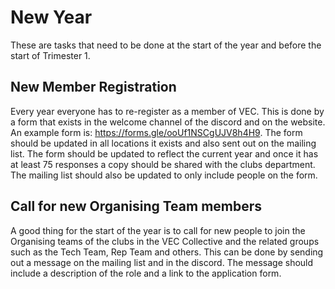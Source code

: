 # New Year
These are tasks that need to be done at the start of the year and before the start of Trimester 1.

## New Member Registration
Every year everyone has to re-register as a member of VEC. This is done by a form that exists in the welcome channel of the discord and on the website. An example form is: https://forms.gle/ooUf1NSCgUJV8h4H9. The form should be updated in all locations it exists and also sent out on the mailing list. The form should be updated to reflect the current year and once it has at least 75 responses a copy should be shared with the clubs department. The mailing list should also be updated to only include people on the form.

## Call for new Organising Team members
A good thing for the start of the year is to call for new people to join the Organising teams of the clubs in the VEC Collective and the related groups such as the Tech Team, Rep Team and others. This can be done by sending out a message on the mailing list and in the discord. The message should include a description of the role and a link to the application form.

